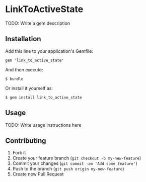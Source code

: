 # LinkToActiveState

TODO: Write a gem description

## Installation

Add this line to your application's Gemfile:

    gem 'link_to_active_state'

And then execute:

    $ bundle

Or install it yourself as:

    $ gem install link_to_active_state

## Usage

TODO: Write usage instructions here

## Contributing

1. Fork it
2. Create your feature branch (`git checkout -b my-new-feature`)
3. Commit your changes (`git commit -am 'Add some feature'`)
4. Push to the branch (`git push origin my-new-feature`)
5. Create new Pull Request
